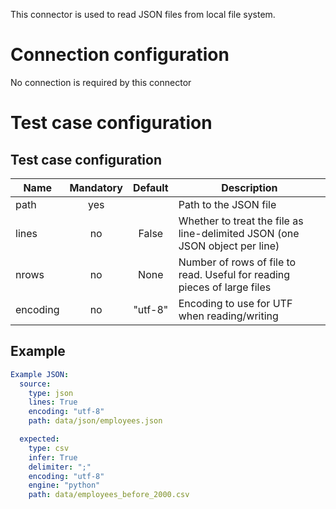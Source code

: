 This connector is used to read JSON files from local file system.

# Connection configuration
No connection is required by this connector

# Test case configuration
## Test case configuration
| Name              | Mandatory | Default                       | Description |
|-------------------|:---------:|:-----------------------------:|-------------|
| path              | yes       |                               | Path to the JSON file
| lines             | no        |  False                        | Whether to treat the file as line-delimited JSON (one JSON object per line)
| nrows             | no        |  None                         | Number of rows of file to read. Useful for reading pieces of large files
| encoding          | no        |  "utf-8"                      | Encoding to use for UTF when reading/writing

## Example
``` yaml
Example JSON:
  source:
    type: json
    lines: True
    encoding: "utf-8"
    path: data/json/employees.json

  expected:
    type: csv
    infer: True
    delimiter: ";"
    encoding: "utf-8"
    engine: "python"
    path: data/employees_before_2000.csv
```
